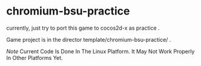 chromium-bsu-practice
=====================

currently, just try to port this game to cocos2d-x as practice .

Game project is in the director template/chromium-bsu-practice/ .

*Note*
	Current Code Is Done In The Linux Platform. It May Not Work
	Properly In Other Platforms Yet.

